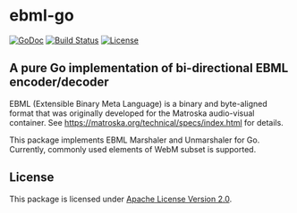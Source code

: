 # ebml-go

[![GoDoc](https://godoc.org/github.com/at-wat/ebml-go?status.svg)](http://godoc.org/github.com/at-wat/ebml-go) [![Build Status](https://travis-ci.com/at-wat/ebml-go.svg?branch=master)](https://travis-ci.com/at-wat/ebml-go) [![License](https://img.shields.io/badge/License-Apache%202.0-blue.svg)](https://opensource.org/licenses/Apache-2.0)

## A pure Go implementation of bi-directional EBML encoder/decoder

EBML (Extensible Binary Meta Language) is a binary and byte-aligned format that was originally developed for the Matroska audio-visual container.
See https://matroska.org/technical/specs/index.html for details.

This package implements EBML Marshaler and Unmarshaler for Go.
Currently, commonly used elements of WebM subset is supported.


## License

This package is licensed under [Apache License Version 2.0](./LICENSE).

